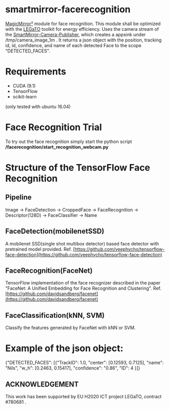 # smartmirror-facerecognition
[MagicMirror²](https://github.com/MichMich/MagicMirror) module for face recognition. This module shall be optimized with the [LEGaTO](https://legato-project.eu/) toolkit for energy efficiency.
Uses the camera stream of the [SmartMirror-Camera-Publisher](https://github.com/LEGaTO-SmartMirror/SmartMirror-Camera-Publisher), which creates a appsink under /tmp/camera_image_1m .
It returns a json object with the position, tracking id, id, confidence, and name of each detected Face to the scope "DETECTED_FACES".

# Requirements
- CUDA (9.1)
- TensorFlow
- scikit-learn

(only tested with ubuntu 16.04)

# Face Recognition Trial
To try out the face recognition simply start the python script **/facerecognition/start_recognition_webcam.py**

# Structure of the TensorFlow Face Recognition

## Pipeline
Image -> FaceDetection -> CroppedFace -> FaceRecognition -> Descriptor(128D) -> FaceClassifier -> Name

## FaceDetection(mobilenetSSD)
A mobilenet SSD(single shot multibox detector) based face detector with pretrained model provided.
Ref. [https://github.com/yeephycho/tensorflow-face-detection](https://github.com/yeephycho/tensorflow-face-detection)

## FaceRecognition(FaceNet)
TensorFlow implementation of the face recognizer described in the paper "FaceNet: A Unified Embedding for Face Recognition and Clustering".
Ref. [https://github.com/davidsandberg/facenet](https://github.com/davidsandberg/facenet)

## FaceClassification(kNN, SVM)
Classify the features generated by FaceNet with kNN or SVM.


# Example of the json object:

{"DETECTED_FACES": [{"TrackID": 1.0, "center": [0.12593, 0.7125], "name": "Nils", "w_h": [0.2463, 0.15417], "confidence": "0.86", "ID": 4 }]}


## ACKNOWLEDGEMENT

This work has been supported by EU H2020 ICT project LEGaTO, contract #780681 .
